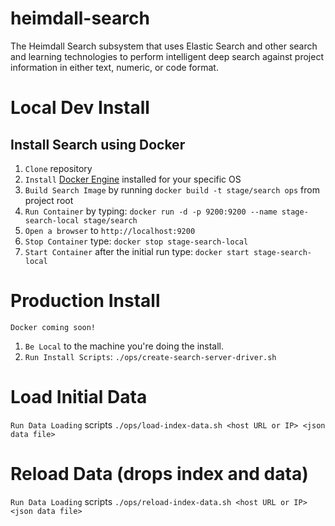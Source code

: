 # heimdall-search
The Heimdall Search subsystem that uses Elastic Search and other search and learning technologies to perform intelligent deep search against project information in either text, numeric, or code format.

# Local Dev Install
## Install Search using Docker
1. `Clone` repository
1. `Install` [Docker Engine](https://docs.docker.com/) installed for your specific OS
1. `Build Search Image` by running `docker build -t stage/search ops` from project root
1. `Run Container` by typing: `docker run -d -p 9200:9200 --name stage-search-local stage/search`
1. `Open a browser` to `http://localhost:9200`
1. `Stop Container` type: `docker stop stage-search-local`
1. `Start Container` after the initial run type: `docker start stage-search-local`

# Production Install
`Docker coming soon!`

1. `Be Local` to the machine you're doing the install.
1. `Run Install Scripts`: `./ops/create-search-server-driver.sh`

# Load Initial Data
`Run Data Loading` scripts `./ops/load-index-data.sh <host URL or IP> <json data file>`

# Reload Data (drops index and data)
`Run Data Loading` scripts `./ops/reload-index-data.sh <host URL or IP> <json data file>`

